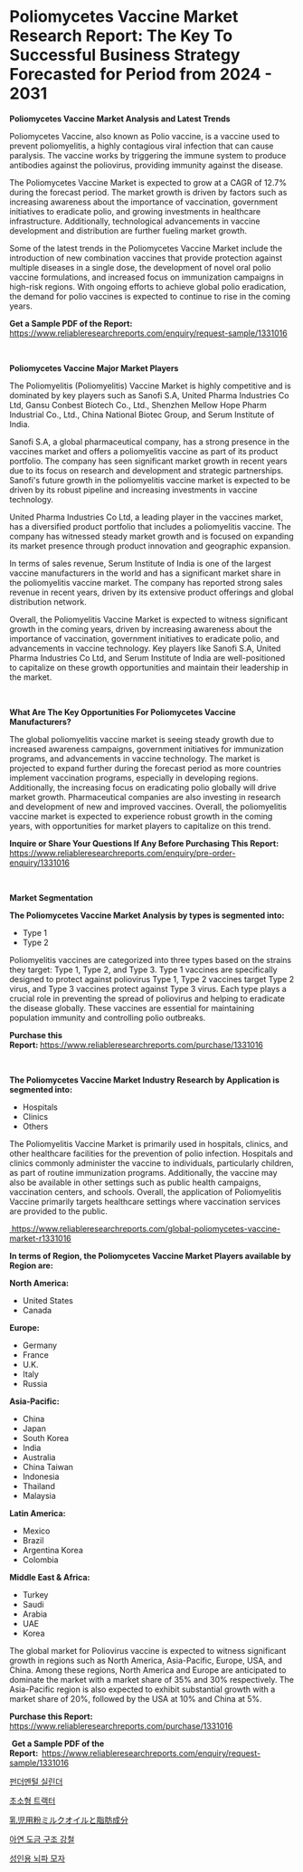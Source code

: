 <p><h1>Poliomycetes Vaccine Market Research Report: The Key To Successful Business Strategy Forecasted for Period from 2024 - 2031</h1></p><p><strong>Poliomycetes Vaccine Market Analysis and Latest Trends</strong></p>
<p><p>Poliomycetes Vaccine, also known as Polio vaccine, is a vaccine used to prevent poliomyelitis, a highly contagious viral infection that can cause paralysis. The vaccine works by triggering the immune system to produce antibodies against the poliovirus, providing immunity against the disease.</p><p>The Poliomycetes Vaccine Market is expected to grow at a CAGR of 12.7% during the forecast period. The market growth is driven by factors such as increasing awareness about the importance of vaccination, government initiatives to eradicate polio, and growing investments in healthcare infrastructure. Additionally, technological advancements in vaccine development and distribution are further fueling market growth.</p><p>Some of the latest trends in the Poliomycetes Vaccine Market include the introduction of new combination vaccines that provide protection against multiple diseases in a single dose, the development of novel oral polio vaccine formulations, and increased focus on immunization campaigns in high-risk regions. With ongoing efforts to achieve global polio eradication, the demand for polio vaccines is expected to continue to rise in the coming years.</p></p>
<p><strong>Get a Sample PDF of the Report:&nbsp;</strong> <a href="https://www.reliableresearchreports.com/enquiry/request-sample/1331016">https://www.reliableresearchreports.com/enquiry/request-sample/1331016</a></p>
<p>&nbsp;</p>
<p><strong>Poliomycetes Vaccine Major Market Players</strong></p>
<p><p>The Poliomyelitis (Poliomyelitis) Vaccine Market is highly competitive and is dominated by key players such as Sanofi S.A, United Pharma Industries Co Ltd, Gansu Conbest Biotech Co., Ltd., Shenzhen Mellow Hope Pharm Industrial Co., Ltd., China National Biotec Group, and Serum Institute of India.</p><p>Sanofi S.A, a global pharmaceutical company, has a strong presence in the vaccines market and offers a poliomyelitis vaccine as part of its product portfolio. The company has seen significant market growth in recent years due to its focus on research and development and strategic partnerships. Sanofi's future growth in the poliomyelitis vaccine market is expected to be driven by its robust pipeline and increasing investments in vaccine technology.</p><p>United Pharma Industries Co Ltd, a leading player in the vaccines market, has a diversified product portfolio that includes a poliomyelitis vaccine. The company has witnessed steady market growth and is focused on expanding its market presence through product innovation and geographic expansion.</p><p>In terms of sales revenue, Serum Institute of India is one of the largest vaccine manufacturers in the world and has a significant market share in the poliomyelitis vaccine market. The company has reported strong sales revenue in recent years, driven by its extensive product offerings and global distribution network.</p><p>Overall, the Poliomyelitis Vaccine Market is expected to witness significant growth in the coming years, driven by increasing awareness about the importance of vaccination, government initiatives to eradicate polio, and advancements in vaccine technology. Key players like Sanofi S.A, United Pharma Industries Co Ltd, and Serum Institute of India are well-positioned to capitalize on these growth opportunities and maintain their leadership in the market.</p></p>
<p>&nbsp;</p>
<p><strong>What Are The Key Opportunities For Poliomycetes Vaccine Manufacturers?</strong></p>
<p><p>The global poliomyelitis vaccine market is seeing steady growth due to increased awareness campaigns, government initiatives for immunization programs, and advancements in vaccine technology. The market is projected to expand further during the forecast period as more countries implement vaccination programs, especially in developing regions. Additionally, the increasing focus on eradicating polio globally will drive market growth. Pharmaceutical companies are also investing in research and development of new and improved vaccines. Overall, the poliomyelitis vaccine market is expected to experience robust growth in the coming years, with opportunities for market players to capitalize on this trend.</p></p>
<p><strong>Inquire or Share Your Questions If Any Before Purchasing This Report:</strong> <a href="https://www.reliableresearchreports.com/enquiry/pre-order-enquiry/1331016">https://www.reliableresearchreports.com/enquiry/pre-order-enquiry/1331016</a></p>
<p>&nbsp;</p>
<p><strong>Market Segmentation</strong></p>
<p><strong>The Poliomycetes Vaccine Market Analysis by types is segmented into:</strong></p>
<p><ul><li>Type 1</li><li>Type 2</li></ul></p>
<p><p>Poliomyelitis vaccines are categorized into three types based on the strains they target: Type 1, Type 2, and Type 3. Type 1 vaccines are specifically designed to protect against poliovirus Type 1, Type 2 vaccines target Type 2 virus, and Type 3 vaccines protect against Type 3 virus. Each type plays a crucial role in preventing the spread of poliovirus and helping to eradicate the disease globally. These vaccines are essential for maintaining population immunity and controlling polio outbreaks.</p></p>
<p><strong>Purchase this Report:&nbsp;</strong><a href="https://www.reliableresearchreports.com/purchase/1331016">https://www.reliableresearchreports.com/purchase/1331016</a></p>
<p>&nbsp;</p>
<p><strong>The Poliomycetes Vaccine Market Industry Research by Application is segmented into:</strong></p>
<p><ul><li>Hospitals</li><li>Clinics</li><li>Others</li></ul></p>
<p><p>The Poliomyelitis Vaccine Market is primarily used in hospitals, clinics, and other healthcare facilities for the prevention of polio infection. Hospitals and clinics commonly administer the vaccine to individuals, particularly children, as part of routine immunization programs. Additionally, the vaccine may also be available in other settings such as public health campaigns, vaccination centers, and schools. Overall, the application of Poliomyelitis Vaccine primarily targets healthcare settings where vaccination services are provided to the public.</p></p>
<p><a href="https://www.reliableresearchreports.com/global-poliomycetes-vaccine-market-r1331016">&nbsp;https://www.reliableresearchreports.com/global-poliomycetes-vaccine-market-r1331016</a></p>
<p><strong>In terms of Region, the Poliomycetes Vaccine Market Players available by Region are:</strong></p>
<p>
    <p> <strong> North America: </strong>
        <ul>
            <li>United States</li>
            <li>Canada</li>
        </ul>
        </p> 
    <p> <strong> Europe: </strong>
        <ul>
            <li>Germany</li>
            <li>France</li>
            <li>U.K.</li>
            <li>Italy</li>
            <li>Russia</li>
        </ul>
        </p> 
    <p> <strong> Asia-Pacific: </strong>
        <ul>
            <li>China</li>
            <li>Japan</li>
            <li>South Korea</li>
            <li>India</li>
            <li>Australia</li>
            <li>China Taiwan</li>
            <li>Indonesia</li>
            <li>Thailand</li>
            <li>Malaysia</li>
        </ul>
        </p> 
    <p> <strong> Latin America: </strong>
        <ul>
            <li>Mexico</li>
            <li>Brazil</li>
            <li>Argentina Korea</li>
            <li>Colombia</li>
        </ul>
        </p> 
    <p> <strong> Middle East & Africa: </strong>
        <ul>
            <li>Turkey</li>
            <li>Saudi</li>
            <li>Arabia</li>
            <li>UAE</li>
            <li>Korea</li>
        </ul>
    </p>
    </p>
<p><p>The global market for Poliovirus vaccine is expected to witness significant growth in regions such as North America, Asia-Pacific, Europe, USA, and China. Among these regions, North America and Europe are anticipated to dominate the market with a market share of 35% and 30% respectively. The Asia-Pacific region is also expected to exhibit substantial growth with a market share of 20%, followed by the USA at 10% and China at 5%.</p></p>
<p><strong>Purchase this Report: </strong><a href="https://www.reliableresearchreports.com/purchase/1331016">https://www.reliableresearchreports.com/purchase/1331016</a></p>
<p>&nbsp;<strong>Get a Sample PDF of the Report:&nbsp;&nbsp;</strong><a href="https://www.reliableresearchreports.com/enquiry/request-sample/1331016">https://www.reliableresearchreports.com/enquiry/request-sample/1331016</a></p>
<p><strong></strong></p>
<p><p><a href="https://medium.com/@sherlock567567/%EC%A3%BC%EC%9A%94-%EC%8B%A4%EB%A6%B0%EB%8D%94-%EC%8B%9C%EC%9E%A5-%EC%8B%9C%EC%9E%A5-cagr-%EC%8B%9C%EC%9E%A5-%ED%8A%B8%EB%A0%8C%EB%93%9C-%EB%B0%8F-%EC%84%B1%EC%9E%A5-%EC%A0%84%EB%9E%B5%EC%97%90-%EB%8C%80%ED%95%9C-%ED%86%B5%EC%B0%B0%EB%A0%A5-46f4f1361ac6">펀더멘털 실린더</a></p><p><a href="https://medium.com/@jesseperry626/%EC%86%8C%ED%98%95-%ED%8A%B8%EB%9E%99%ED%84%B0-%EC%8B%9C%EC%9E%A5-%EC%84%B1%EA%B3%B5%EC%A0%81%EC%9D%B8-%EB%B9%84%EC%A6%88%EB%8B%88%EC%8A%A4-%EC%A0%84%EB%9E%B5%EC%9D%98-%EC%97%B4%EC%87%A0-2031%EB%85%84%EA%B9%8C%EC%A7%80-%EC%98%88%EC%B8%A1-520c2cb9b5be">초소형 트랙터</a></p><p><a href="https://github.com/TerrellConn/Market-Research-Report-List-1/blob/main/5099468121071.md">乳児用粉ミルクオイルと脂肪成分</a></p><p><a href="https://github.com/vsr06p4p49/Market-Research-Report-List-2/blob/main/2008123106850.md">아연 도금 구조 강철</a></p><p><a href="https://github.com/Penelolack456456/Market-Research-Report-List-2/blob/main/6013075106851.md">성인용 뇌파 모자</a></p></p>